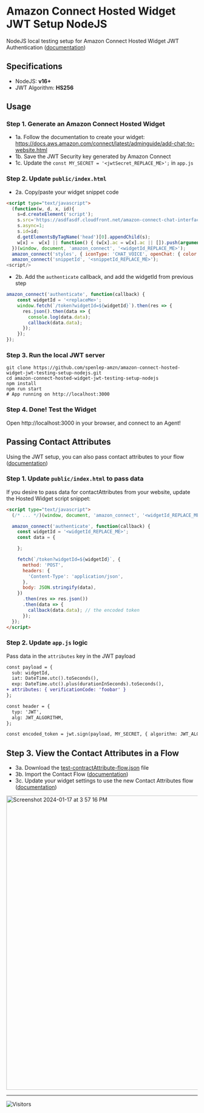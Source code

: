 # Amazon Connect Hosted Widget JWT Setup NodeJS

NodeJS local testing setup for Amazon Connect Hosted Widget JWT Authentication ([documentation](https://docs.aws.amazon.com/connect/latest/adminguide/add-chat-to-website.html#confirm-and-copy-chat-widget-script))

## Specifications

- NodeJS: **v16+**
- JWT Algorithm: **HS256**

## Usage

### Step 1. Generate an Amazon Connect Hosted Widget

- 1a. Follow the documentation to create your widget: https://docs.aws.amazon.com/connect/latest/adminguide/add-chat-to-website.html
- 1b. Save the JWT Security key generated by Amazon Connect
- 1c. Update the `const MY_SECRET = '<jwtSecret_REPLACE_ME>';` in `app.js`

### Step 2. Update `public/index.html`

- 2a. Copy/paste your widget snippet code

```html
<script type="text/javascript">
  (function(w, d, x, id){
    s=d.createElement('script');
    s.src='https://asdfasdf.cloudfront.net/amazon-connect-chat-interface-client.js';
    s.async=1;
    s.id=id;
    d.getElementsByTagName('head')[0].appendChild(s);
    w[x] =  w[x] || function() { (w[x].ac = w[x].ac || []).push(arguments) };
  })(window, document, 'amazon_connect', '<widgetId_REPLACE_ME>');
  amazon_connect('styles', { iconType: 'CHAT_VOICE', openChat: { color: '#ffffff', backgroundColor: '#123456' }, closeChat: { color: '#ffffff', backgroundColor: '#123456'} });
  amazon_connect('snippetId', '<snippetId_REPLACE_ME>');
<script/>
```

- 2b. Add the `authenticate` callback, and add the widgetId from previous step

```js
amazon_connect('authenticate', function(callback) {
    const widgetId = '<replaceMe>';
    window.fetch(`/token?widgetId=${widgetId}`).then(res => {
      res.json().then(data => {
        console.log(data.data);
        callback(data.data);
      });
    });
});  
```

### Step 3. Run the local JWT server

```
git clone https://github.com/spenlep-amzn/amazon-connect-hosted-widget-jwt-testing-setup-nodejs.git
cd amazon-connect-hosted-widget-jwt-testing-setup-nodejs
npm install
npm run start
# App running on http://localhost:3000
```

### Step 4. Done! Test the Widget

Open http://localhost:3000 in your browser, and connect to an Agent!

## Passing Contact Attributes

Using the JWT setup, you can also pass contact attributes to your flow ([documentation](https://docs.aws.amazon.com/connect/latest/adminguide/pass-contact-attributes-chat.html))

### Step 1. Update `public/index.html` to pass data

If you desire to pass data for contactAttributes from your website, update the Hosted Widget script snippet: 

```html
<script type="text/javascript">
  (/* ... */)(window, document, 'amazon_connect', '<widgetId_REPLACE_ME>');

  amazon_connect('authenticate', function(callback) {
    const widgetId = '<widgetId_REPLACE_ME>';
    const data = {

    };

    fetch(`/token?widgetId=${widgetId}`, {
      method: 'POST',
      headers: {
        'Content-Type': 'application/json',
      },
      body: JSON.stringify(data),
    })
      .then(res => res.json())
      .then(data => {
        callback(data.data); // the encoded token
      });
  });
</script>
```

### Step 2. Update `app.js` logic

Pass data in the `attributes` key in the JWT payload

```diff
const payload = {
  sub: widgetId,
  iat: DateTime.utc().toSeconds(),
  exp: DateTime.utc().plus(durationInSeconds).toSeconds(),
+ attributes: { verificationCode: 'foobar' }
};

const header = {
  typ: 'JWT',
  alg: JWT_ALGORITHM,
};

const encoded_token = jwt.sign(payload, MY_SECRET, { algorithm: JWT_ALGORITHM, header });
```

## Step 3. View the Contact Attributes in a Flow

- 3a. Download the [test-contractAttribute-flow.json](./exports/test-contractAttribute-flow.json) file
- 3b. Import the Contact Flow ([documentation](https://docs.aws.amazon.com/connect/latest/adminguide/contact-flow-import-export.html))
- 3c. Update your widget settings to use the new Contact Attributes flow ([documentation](https://docs.aws.amazon.com/connect/latest/adminguide/add-chat-to-website.html#customize-chat-widget))

<img width="775" alt="Screenshot 2024-01-17 at 3 57 16 PM" src="https://github.com/spenlep-amzn/amazon-connect-hosted-widget-jwt-testing-setup-nodejs/assets/150714337/596e3fc3-7039-4f69-a2a9-6be32e9922cb">

---

![Visitors](https://api.visitorbadge.io/api/visitors?path=https%3A%2F%2Fgithub.com%2Fspenlep-amzn%2Famazon-connect-hosted-widget-jwt-testing-setup-nodejs&label=VIEWS&countColor=%23263759)
